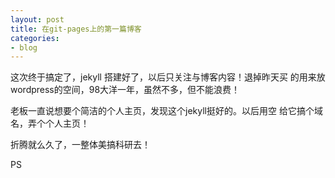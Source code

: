 ```yaml
---
layout: post
title: 在git-pages上的第一篇博客
categories: 
- blog
---
```


这次终于搞定了，jekyll 搭建好了，以后只关注与博客内容！退掉昨天买
的用来放wordpress的空间，98大洋一年，虽然不多，但不能浪费！

老板一直说想要个简洁的个人主页，发现这个jekyll挺好的。以后用空
给它搞个域名，弄个个人主页！

折腾就么久了，一整体美搞科研去！

PS
